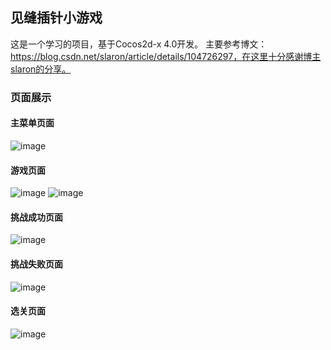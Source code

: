 ## 见缝插针小游戏

这是一个学习的项目，基于Cocos2d-x 4.0开发。
主要参考博文：https://blog.csdn.net/slaron/article/details/104726297，在这里十分感谢博主slaron的分享。

### 页面展示
#### 主菜单页面
![image](https://github.com/ArlexDu/JianFengChaZhen/image/menu.png)
#### 游戏页面
![image](https://github.com/ArlexDu/JianFengChaZhen/image/game1.png)
![image](https://github.com/ArlexDu/JianFengChaZhen/image/game2.png)
#### 挑战成功页面
![image](https://github.com/ArlexDu/JianFengChaZhen/image/success.png)
#### 挑战失败页面
![image](https://github.com/ArlexDu/JianFengChaZhen/image/failed.png)
#### 选关页面
![image](https://github.com/ArlexDu/JianFengChaZhen/image/level.png)

